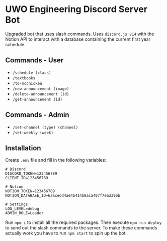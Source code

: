 # UWO Engineering Discord Server Bot

Upgraded bot that uses slash commands. Uses `discord.js v14` with the Notion API to interact with a database containing the current first year schedule.

## Commands - User

- `/schedule (class)`
- `/textbooks`
- `/to-mcchicken`
- `/new-announcement (image)`
- `/delete-announcement (id)`
- `/get-announcement (id)`

## Commands - Admin

- `/set-channel (type) (channel)`
- `/set-weekly (week)`

## Installation

Create `.env` file and fill in the following variables:

```env
# Discord
DISCORD_TOKEN=123456789
CLIENT_ID=123456789

# Notion
NOTION_TOKEN=123456789
NOTION_DATABASE_ID=6aacedd4ae4b414b8aca407f7ea3396b

# Settings
LOG_LEVEL=debug
ADMIN_ROLE=Leader
```

Run `npm i` to install all the required packages. Then execute `npm run deploy` to send out the slash commands to the server. To make these commands actually work you have to run `npm start` to spin up the bot.

